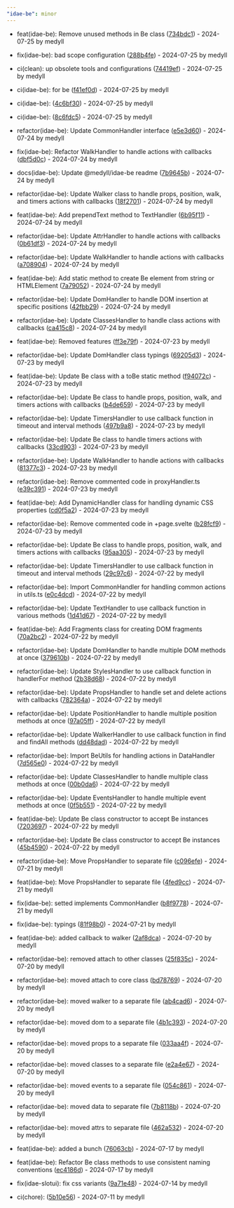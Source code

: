 ```yaml
---
"idae-be": minor
---
```


- feat(idae-be): Remove unused methods in Be class ([734bdc1](https://github.com/medyll/idae/commit/734bdc1e1fba957ffd1acd4038310323f31bcd42)) - 2024-07-25 by medyll

- fix(idae-be): bad scope configuration ([288b4fe](https://github.com/medyll/idae/commit/288b4fec7b4299653495ee2b394623766b6835fe)) - 2024-07-25 by medyll

- ci(clean): up obsolete tools and configurations ([74419ef](https://github.com/medyll/idae/commit/74419ef0f91f27915db7235fbc348c5196ccfc2b)) - 2024-07-25 by medyll

- ci(idae-be): for be ([f41ef0d](https://github.com/medyll/idae/commit/f41ef0d65d89c17bfdc2fc931d1030d323d13f4b)) - 2024-07-25 by medyll

- ci(idae-be):  ([4c6bf30](https://github.com/medyll/idae/commit/4c6bf305adb7d9d9a4f01466ff5920c3cec6a533)) - 2024-07-25 by medyll

- ci(idae-be):  ([8c6fdc5](https://github.com/medyll/idae/commit/8c6fdc50f3afefe1bbdd150d972d193721dd7c55)) - 2024-07-25 by medyll

- refactor(idae-be): Update CommonHandler interface ([e5e3d60](https://github.com/medyll/idae/commit/e5e3d60bfecf9e2752c0b86c7fe00d7b9bee8588)) - 2024-07-24 by medyll

- fix(idae-be): Refactor WalkHandler to handle actions with callbacks ([dbf5d0c](https://github.com/medyll/idae/commit/dbf5d0c4c1c3ccdfabe73f594432fdca969b6daf)) - 2024-07-24 by medyll

- docs(idae-be): Update @medyll/idae-be readme ([7b9645b](https://github.com/medyll/idae/commit/7b9645b1726506fe0fd318a194a6265d352ba535)) - 2024-07-24 by medyll

- refactor(idae-be): Update Walker  class to handle props, position, walk, and timers actions with callbacks ([18f2701](https://github.com/medyll/idae/commit/18f270181fad646ef052cfa89b9a9a1b7e522dc4)) - 2024-07-24 by medyll

- feat(idae-be): Add prependText method to TextHandler ([6b95f11](https://github.com/medyll/idae/commit/6b95f118658b723471f2de4e4bd43204b59849d7)) - 2024-07-24 by medyll

- refactor(idae-be): Update AttrHandler to handle actions with callbacks ([0b61df3](https://github.com/medyll/idae/commit/0b61df337a3545e1bf136c7bb26e789d4527c583)) - 2024-07-24 by medyll

- refactor(idae-be): Update WalkHandler to handle actions with callbacks ([a708904](https://github.com/medyll/idae/commit/a708904362e8f7b8ed743ade1be7af692c1b5e1b)) - 2024-07-24 by medyll

- feat(idae-be): Add static method to create Be element from string or HTMLElement ([7a79052](https://github.com/medyll/idae/commit/7a790526941878b5295ce529f9518986bc4c3c17)) - 2024-07-24 by medyll

- refactor(idae-be): Update DomHandler to handle DOM insertion at specific positions ([42fbb29](https://github.com/medyll/idae/commit/42fbb29ed3aa7cb7b43be4b4d1eaa8eba8771524)) - 2024-07-24 by medyll

- refactor(idae-be): Update ClassesHandler to handle class actions with callbacks ([ca415c8](https://github.com/medyll/idae/commit/ca415c89323cf051d637a06b165d9118c37a45eb)) - 2024-07-24 by medyll

- feat(idae-be): Removed features ([ff3e79f](https://github.com/medyll/idae/commit/ff3e79f29c0e0608591f878e80d821710d935602)) - 2024-07-23 by medyll

- refactor(idae-be): Update DomHandler class typings ([69205d3](https://github.com/medyll/idae/commit/69205d3df847646f6616bf1a94e07824f18e51d6)) - 2024-07-23 by medyll

- feat(idae-be): Update Be class with a toBe static method ([f94072c](https://github.com/medyll/idae/commit/f94072c158edec4d4f7fa0cfb0979ab1cc3d512a)) - 2024-07-23 by medyll

- refactor(idae-be): Update Be class to handle props, position, walk, and timers actions with callbacks ([b4de659](https://github.com/medyll/idae/commit/b4de659761686ce73197d37fc0c7d1f64bf06cbc)) - 2024-07-23 by medyll

- refactor(idae-be): Update TimersHandler to use callback function in timeout and interval methods ([497b9a8](https://github.com/medyll/idae/commit/497b9a82eeb49d1c36271f33c0a0f75b0842af36)) - 2024-07-23 by medyll

- refactor(idae-be): Update Be class to handle timers actions with callbacks ([33cd903](https://github.com/medyll/idae/commit/33cd9030f15fd0d54ab0ff8d94a2dee9105a0959)) - 2024-07-23 by medyll

- refactor(idae-be): Update WalkHandler to handle actions with callbacks ([81377c3](https://github.com/medyll/idae/commit/81377c3e6733cb627667f1356a7321d1bea4a487)) - 2024-07-23 by medyll

- refactor(idae-be): Remove commented code in proxyHandler.ts ([e39c391](https://github.com/medyll/idae/commit/e39c39185d3a3f72b2cf62328d83fa6d940b1ed8)) - 2024-07-23 by medyll

- feat(idae-be): Add DynamicHandler class for handling dynamic CSS properties ([cd0f5a2](https://github.com/medyll/idae/commit/cd0f5a2e40d7066d7db3a624f178eef0a56fa1d9)) - 2024-07-23 by medyll

- refactor(idae-be): Remove commented code in +page.svelte ([b28fcf9](https://github.com/medyll/idae/commit/b28fcf9460f62b5a98eef505905d71446e911a39)) - 2024-07-23 by medyll

- refactor(idae-be): Update Be class to handle props, position, walk, and timers actions with callbacks ([95aa305](https://github.com/medyll/idae/commit/95aa305f971ec9ae3635c50def87eb2aae966f0d)) - 2024-07-23 by medyll

- refactor(idae-be): Update TimersHandler to use callback function in timeout and interval methods ([29c97c6](https://github.com/medyll/idae/commit/29c97c605ceb8007929295eb4fd421ccf7cb7278)) - 2024-07-22 by medyll

- refactor(idae-be): Import CommonHandler for handling common actions in utils.ts ([e0c4dcd](https://github.com/medyll/idae/commit/e0c4dcda82e5c768ab40e669033fd5d20faffaa8)) - 2024-07-22 by medyll

- refactor(idae-be): Update TextHandler to use callback function in various methods ([1d41d67](https://github.com/medyll/idae/commit/1d41d6708c454ed49641552e5397fb24184f5814)) - 2024-07-22 by medyll

- feat(idae-be): Add Fragments class for creating DOM fragments ([70a2bc2](https://github.com/medyll/idae/commit/70a2bc2e2971ab91746171a6dafc8b4d7585d861)) - 2024-07-22 by medyll

- refactor(idae-be): Update DomHandler to handle multiple DOM methods at once ([379610b](https://github.com/medyll/idae/commit/379610b8b45d812a5a9ad49e61528ba52261a011)) - 2024-07-22 by medyll

- refactor(idae-be): Update StylesHandler to use callback function in handlerFor method ([2b38d68](https://github.com/medyll/idae/commit/2b38d68f5b21f226b0485132f51c66af1d1774cc)) - 2024-07-22 by medyll

- refactor(idae-be): Update PropsHandler to handle set and delete actions with callbacks ([782364a](https://github.com/medyll/idae/commit/782364a7c147bb60893f05978c9d224c2697a7b5)) - 2024-07-22 by medyll

- refactor(idae-be): Update PositionHandler to handle multiple position methods at once ([97a05ff](https://github.com/medyll/idae/commit/97a05ffc979054f7fe65b495dfc0501d437ca7a5)) - 2024-07-22 by medyll

- refactor(idae-be): Update WalkerHandler to use callback function in find and findAll methods ([dd48dad](https://github.com/medyll/idae/commit/dd48dad12fe4f781f407d387047b73f6d5310826)) - 2024-07-22 by medyll

- refactor(idae-be): Import BeUtils for handling actions in DataHandler ([7d565e0](https://github.com/medyll/idae/commit/7d565e0ff3b64ef4585076474df433bdb59388fd)) - 2024-07-22 by medyll

- refactor(idae-be): Update ClassesHandler to handle multiple class methods at once ([00b0da6](https://github.com/medyll/idae/commit/00b0da63aebe8ed60f72d040f4e2cc439b67135a)) - 2024-07-22 by medyll

- refactor(idae-be): Update EventsHandler to handle multiple event methods at once ([0f5b551](https://github.com/medyll/idae/commit/0f5b55191a249a7a2f4a7d3d68be0f17d3e7c716)) - 2024-07-22 by medyll

- feat(idae-be): Update Be class constructor to accept Be instances ([7203697](https://github.com/medyll/idae/commit/7203697eed8f6257a189359750b783a96010e389)) - 2024-07-22 by medyll

- refactor(idae-be): Update Be class constructor to accept Be instances ([45b4590](https://github.com/medyll/idae/commit/45b459084324d19766c0d1ead6bcf8ed44be7f7f)) - 2024-07-22 by medyll

- refactor(idae-be): Move PropsHandler to separate file ([c096efe](https://github.com/medyll/idae/commit/c096efea5b0c7267c9438836ebdd42a3710948e1)) - 2024-07-21 by medyll

- feat(idae-be): Move PropsHandler to separate file ([4fed9cc](https://github.com/medyll/idae/commit/4fed9cc28af49622cde8f3e81067fdee58a3a516)) - 2024-07-21 by medyll

- fix(idae-be):  setted implements CommonHandler ([b8f9778](https://github.com/medyll/idae/commit/b8f9778f7e3b3c6d86646ed21cd4865af12b938f)) - 2024-07-21 by medyll

- fix(idae-be):  typings ([81f98b0](https://github.com/medyll/idae/commit/81f98b01f3cb7e5b440fedeb955ab6b7db5c424c)) - 2024-07-21 by medyll

- feat(idae-be): added callback to walker ([2af8dca](https://github.com/medyll/idae/commit/2af8dcae3800803ef8037b9c30c150fe0cd25a71)) - 2024-07-20 by medyll

- refactor(idae-be): removed attach  to other  classes ([25f835c](https://github.com/medyll/idae/commit/25f835c80d9aa9adf8563631ec46f6a505be0a6f)) - 2024-07-20 by medyll

- refactor(idae-be): moved attach  to core class ([bd78769](https://github.com/medyll/idae/commit/bd787697ff3a1fbe657c35402222c877550f8c41)) - 2024-07-20 by medyll

- refactor(idae-be): moved walker  to a separate file ([ab4cad6](https://github.com/medyll/idae/commit/ab4cad618725af52229205b84d58ecb231088a91)) - 2024-07-20 by medyll

- refactor(idae-be): moved dom  to a separate file ([4b1c393](https://github.com/medyll/idae/commit/4b1c393787d1d39e97dde4d72eb6915ce51fb83e)) - 2024-07-20 by medyll

- refactor(idae-be): moved props  to a separate file ([033aa4f](https://github.com/medyll/idae/commit/033aa4f1c1951e2206bf65e6d5adb1944f89ca59)) - 2024-07-20 by medyll

- refactor(idae-be): moved classes  to a separate file ([e2a4e67](https://github.com/medyll/idae/commit/e2a4e67c30ba6073a8039aa989267525da6a4db8)) - 2024-07-20 by medyll

- refactor(idae-be): moved events  to a separate file ([054c861](https://github.com/medyll/idae/commit/054c86187077ed3f31607846f67cb94c6e4e5d55)) - 2024-07-20 by medyll

- refactor(idae-be): moved data  to separate file ([7b8118b](https://github.com/medyll/idae/commit/7b8118b49913cb90462e054a8340072b3a3b9b94)) - 2024-07-20 by medyll

- refactor(idae-be): moved attrs to separate file ([462a532](https://github.com/medyll/idae/commit/462a5323369b01fc86d9548fe539808a74f09f1b)) - 2024-07-20 by medyll

- feat(idae-be): added a bunch ([76063cb](https://github.com/medyll/idae/commit/76063cb72ddf200c26144d8db8d1f459c5b5e71b)) - 2024-07-17 by medyll

- feat(idae-be): Refactor Be class methods to use consistent naming conventions ([ec4186d](https://github.com/medyll/idae/commit/ec4186d301bf33ed64e052f2b608a392169227d3)) - 2024-07-17 by medyll

- fix(idae-slotui): fix css variants ([9a71e48](https://github.com/medyll/idae/commit/9a71e48780f7262fc120297bb661130eae9ee00c)) - 2024-07-14 by medyll

- ci(chore):  ([5b10e56](https://github.com/medyll/idae/commit/5b10e560043ed1d2283b2b3907ec6094ae322c3d)) - 2024-07-11 by medyll
